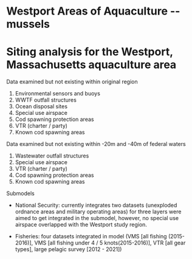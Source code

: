 # Westport Areas of Aquaculture -- mussels
# Siting analysis for the Westport, Massachusetts aquaculture area

Data examined but not existing within original region
1. Environmental sensors and buoys
2. WWTF outfall structures
3. Ocean disposal sites
4. Special use airspace
5. Cod spawning protection areas
6. VTR (charter / party)
7. Known cod spawning areas

Data examined but not existing within -20m and -40m of federal waters
1. Wastewater outfall structures
2. Special use airspace
3. VTR (charter / party)
4. Cod spawning protection areas
5. Known cod spawning areas

Submodels
* National Security: currently integrates two datasets (unexploded ordnance areas and military operating areas) for three layers were aimed to get integrated in the submodel, however, no special use airspace overlapped with the Westport study region.

* Fisheries: four datasets integrated in model (VMS [all fishing (2015-2016)], VMS [all fishing under 4 / 5 knots(2015-2016)], VTR [all gear types], large pelagic survey [2012 - 2021])